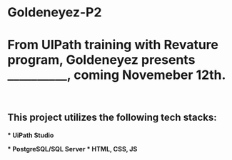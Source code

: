 # Goldeneyez-P2

<h1> From UIPath training with Revature program, Goldeneyez presents __________, coming Novemeber 12th.</h1>
<br>
<h2>This project utilizes the following tech stacks:</h2>
<h4>* UiPath Studio
<p>
* PostgreSQL/SQL Server
* HTML, CSS, JS</h4>
</h4>
